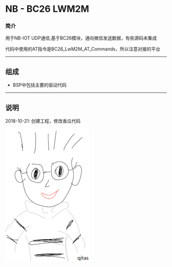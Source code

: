 ﻿
# NB - BC26 LWM2M

### 简介

用于NB-IOT UDP通信,基于BC26模块，通向微信发送数据，有些源码未集成

代码中使用的AT指令是BC26_LwM2M_AT_Commands，所以注意对接的平台



---

## 组成

- BSP中包括主要的驱动代码

---

## 说明

2018-10-21: 创建工程，修改香瓜代码

[![sites](qitas/qitas.png)](http://www.qitas.cn)
